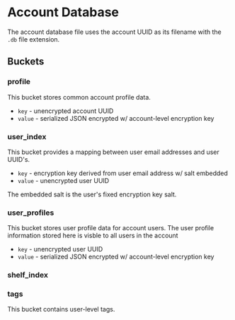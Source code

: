 

# Account Database

The account database file uses the account UUID as its filename with the
`.db` file extension.


## Buckets

### profile

This bucket stores common account profile data.

* `key` - unencrypted account UUID
* `value` - serialized JSON encrypted w/ account-level encryption key

### user_index

This bucket provides a mapping between user email addresses and user UUID's.

* `key` - encryption key derived from user email address w/ salt embedded
* `value` - unencrypted user UUID

The embedded salt is the user's fixed encryption key salt.

### user_profiles

This bucket stores user profile data for account users.
The user profile information stored here is visble to all users in the account

* `key` - unencrypted user UUID
* `value` - serialized JSON encrypted w/ account-level encryption key

### shelf_index

### tags

This bucket contains user-level tags.
